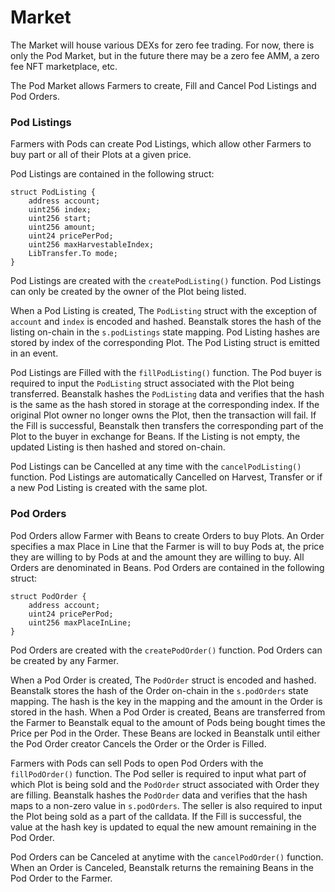 # Market

The Market will house various DEXs for zero fee trading. For now, there is only the Pod Market, but in the future there may be a zero fee AMM, a zero fee NFT marketplace, etc.

The Pod Market allows Farmers to create, Fill and Cancel Pod Listings and Pod Orders.&#x20;

### Pod Listings

Farmers with Pods can create Pod Listings, which allow other Farmers to buy part or all of their Plots at a given price.

Pod Listings are contained in the following struct:

```solidity
struct PodListing {
    address account;
    uint256 index;
    uint256 start;
    uint256 amount;
    uint24 pricePerPod;
    uint256 maxHarvestableIndex;
    LibTransfer.To mode;
}
```

Pod Listings are created with the `createPodListing()` function. Pod Listings can only be created by the owner of the Plot being listed.

When a Pod Listing is created, The `PodListing` struct with the exception of `account` and `index` is encoded and hashed. Beanstalk stores the hash of the listing on-chain in the `s.podListings` state mapping. Pod Listing hashes are stored by index of the corresponding Plot. The Pod Listing struct is emitted in an event.&#x20;

Pod Listings are Filled with the `fillPodListing()` function. The Pod buyer is required to input the `PodListing` struct associated with the Plot being transferred. Beanstalk hashes the `PodListing` data and verifies that the hash is the same as the hash stored in storage at the corresponding index. If the original Plot owner no longer owns the Plot, then the transaction will fail. If the Fill is successful, Beanstalk then transfers the corresponding part of the Plot to the buyer in exchange for Beans. If the Listing is not empty, the updated Listing is then hashed and stored on-chain.

Pod Listings can be Cancelled at any time with the `cancelPodListing()` function. Pod Listings are automatically Cancelled on Harvest, Transfer or if a new Pod Listing is created with the same plot.

### Pod Orders

Pod Orders allow Farmer with Beans to create Orders to buy Plots. An Order specifies a max Place in Line that the Farmer is will to buy Pods at, the price they are willing to by Pods at and the amount they are willing to buy. All Orders are denominated in Beans. Pod Orders are contained in the following struct:

```solidity
struct PodOrder {
    address account;
    uint24 pricePerPod;
    uint256 maxPlaceInLine;
}
```

Pod Orders are created with the `createPodOrder()` function. Pod Orders can be created by any Farmer.

When a Pod Order is created, The `PodOrder` struct is encoded and hashed. Beanstalk stores the hash of the Order on-chain in the `s.podOrders` state mapping. The hash is the key in the mapping and the amount in the Order is stored in the hash. When a Pod Order is created, Beans are transferred from the Farmer to Beanstalk equal to the amount of Pods being bought times the Price per Pod in the Order. These Beans are locked in Beanstalk until either the Pod Order creator Cancels the Order or the Order is Filled.

Farmers with Pods can sell Pods to open Pod Orders with the `fillPodOrder()` function. The Pod seller is required to input what part of which Plot is being sold and the `PodOrder` struct associated with Order they are filling. Beanstalk hashes the `PodOrder` data and verifies that the hash maps to a non-zero value in `s.podOrders`. The seller is also required to input the Plot being sold as a part of the calldata. If the Fill is successful, the value at the hash key is updated to equal the new amount remaining in the Pod Order.&#x20;

Pod Orders can be Canceled at anytime with the `cancelPodOrder()` function. When an Order is Canceled, Beanstalk returns the remaining Beans in the Pod Order to the Farmer.
